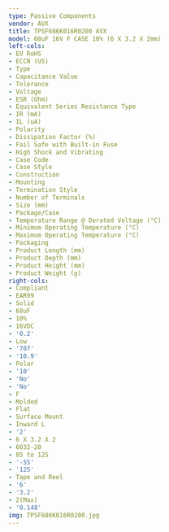 ```yaml
---
type: Passive Components
vendor: AVX
title: TPSF686K016R0200 AVX
model: 68uF 16V F CASE 10% (6 X 3.2 X 2mm)
left-cols:
- EU RoHS
- ECCN (US)
- Type
- Capacitance Value
- Tolerance
- Voltage
- ESR (Ohm)
- Equivalent Series Resistance Type
- IR (mA)
- IL (uA)
- Polarity
- Dissipation Factor (%)
- Fail Safe with Built-in Fuse
- High Shock and Vibrating
- Case Code
- Case Style
- Construction
- Mounting
- Termination Style
- Number of Terminals
- Size (mm)
- Package/Case
- Temperature Range @ Derated Voltage (°C)
- Minimum Operating Temperature (°C)
- Maximum Operating Temperature (°C)
- Packaging
- Product Length (mm)
- Product Depth (mm)
- Product Height (mm)
- Product Weight (g)
right-cols:
- Compliant
- EAR99
- Solid
- 68uF
- 10%
- 16VDC
- '0.2'
- Low
- '707'
- '10.9'
- Polar
- '10'
- 'No'
- 'No'
- F
- Molded
- Flat
- Surface Mount
- Inward L
- '2'
- 6 X 3.2 X 2
- 6032-20
- 85 to 125
- '-55'
- '125'
- Tape and Reel
- '6'
- '3.2'
- 2(Max)
- '0.148'
img: TPSF686K016R0200.jpg
---
```

